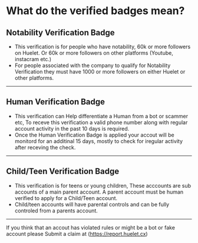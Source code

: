 

# What do the verified badges mean?

## Notability Verification Badge

* This verification is for people who have notability, 60k or more followers on Huelet. Or 60k or more followers on other platforms (Youtube, instacram etc.) 
* For people associated with the company to qualify for Notability Verification they must have 1000 or more followers on either Huelet or other platforms.
---

## Human Verification Badge

* This verification can Help differentiate a Human from a bot or scammer etc, To receve this verification a valid phone number along with regular account activity in the past 10 days is required. 
* Once the Human Verification Badge is applied your accout will be monitord for an additinal 15 days, mostly to check for iregular activity after receving the check.         
---

## Child/Teen Verification Badge

* This verification is for teens or young children, These acccounts are sub accounts of a main parent account.
A parent account must be human verified to apply for a Child/Teen account.
*  Child/teen accounts will have parental controls and can be fully controled from a parents account. 




---


If you think that an accout has violated rules or might be a bot or fake account please Submit a claim at (https://report.huelet.cx) 


